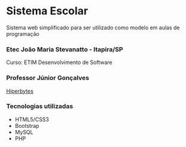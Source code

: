 # Sistema Escolar
Sistema web simplificado para ser utilizado como modelo em aulas de programação

### Etec João Maria Stevanatto - Itapira/SP
Curso: ETIM Desenvolvimento de Software

### Professor Júnior Gonçalves
[Hiperbytes](https://hiperbytes.com.br/)

### Tecnologias utilizadas 
* HTML5/CSS3
* Bootstrap
* MySQL
* PHP